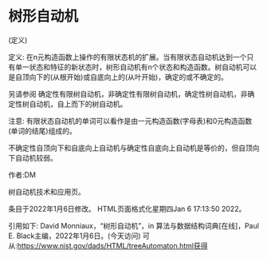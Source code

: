 # 树形自动机


(定义)



定义:
在n元构造函数上操作的有限状态机的扩展。当有限状态自动机达到一个只有单一状态和特征的新状态时，树形自动机有n个状态和构造函数。树自动机可以是自顶向下的(从根开始)或自底向上的(从叶开始)，确定的或不确定的。



另请参阅
确定性有限树自动机，非确定性有限树自动机，确定性树自动机，非确定性树自动机，自上而下的树自动机。



注意:
有限状态自动机的单词可以看作是由一元构造函数(字母表)和0元构造函数(单词的结尾)组成的。

不确定性自顶向下和自底向上自动机与确定性自底向上自动机是等价的，但自顶向下自动机较弱。


作者:DM


树自动机技术和应用页。








条目于2022年1月6日修改。
HTML页面格式化星期四Jan 6 17:13:50 2022。



引用如下:
David Monniaux，“树形自动机”，in
算法与数据结构词典[在线]，Paul E. Black主编，2022年1月6日。(今天访问)
可从:https://www.nist.gov/dads/HTML/treeAutomaton.html获得